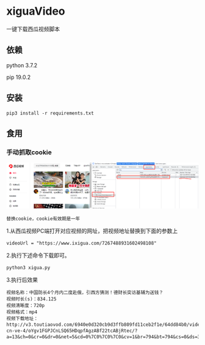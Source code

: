 # xiguaVideo
一键下载西瓜视频脚本

## 依赖
python 3.7.2

pip 19.0.2

## 安装

```
pip3 install -r requirements.txt  
```

## 食用

### 手动抓取cookie
![img.png](img.png)
```
替换cookie，cookie有效期是一年
```

1.从西瓜视频PC端打开对应视频的网址，把视频地址替换到下面的参数上
```
videoUrl = "https://www.ixigua.com/7267488931602498108"  

```
2.执行下述命令下载即可。

```
python3 xigua.py
```
3.执行后效果
```
视频名称：中国防长4个月内二度赴俄，引西方猜测！德财长突访基辅为送钱？
视频时长(s)：834.125
视频清晰度：720p
视频格式：mp4
视频下载地址：http://v3.toutiaovod.com/6940e0d320cb9d3ffb809fd11ceb2f1e/64dd84b0/video/tos/cn/tos-cn-ve-4/oYgv1FGPJCnLSQ65HDqpfAgzABf22tcABjRtec/?a=13&ch=0&cr=0&dr=0&net=5&cd=0%7C0%7C0%7C0&cv=1&br=794&bt=794&cs=0&ds=3&eid=21760&ft=LjVpkhtwwZRcBsCDo1PDS6kFgAX1tGT.gZq9eFHmLmXr12nz&mime_type=video_mp4&qs=0&rc=ZDQ1NWloPGdlNzM3ZGZpOUBpMzd5OTw6ZnVubTMzNDczM0BeMzIyMC9iNTUxL2M0YC8wYSNocS5jcjRnb2FgLS1kLTBzcw%3D%3D&l=20230817090950184552517A910E862D74&btag=e000b8030&dy_q=1692234590

```
